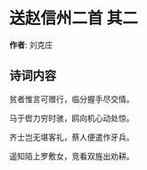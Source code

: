 # 送赵信州二首  其二

**作者**: 刘克庄

## 诗词内容

贫者惟言可赠行，临分握手尽交情。

马于辔力穷时骇，鸥向机心动处惊。

齐士岂无堪客礼，蔡人便遣作牙兵。

遥知陌上罗敷女，竞看双旌出劝耕。

